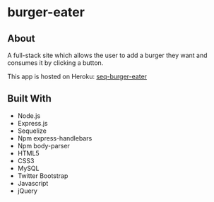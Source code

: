 # burger-eater

## About
A full-stack site which allows the user to add a burger they want and consumes it by clicking a button. 

This app is hosted on Heroku:
[seq-burger-eater](https://seq-burger-eater.herokuapp.com/)

## Built With
* Node.js
* Express.js
* Sequelize
* Npm express-handlebars
* Npm body-parser
* HTML5
* CSS3
* MySQL
* Twitter Bootstrap
* Javascript
* jQuery

